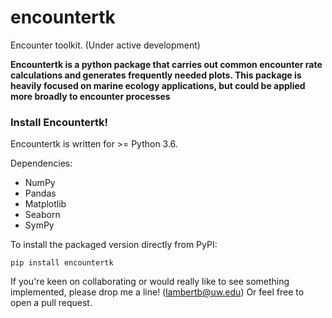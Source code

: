 # encountertk
Encounter toolkit. (Under active development)

**Encountertk is a python package that carries out common encounter rate calculations and generates frequently needed plots. This package is heavily focused on marine ecology applications, but could be applied more broadly to encounter processes**

### Install Encountertk!
Encountertk is written for >= Python 3.6.

Dependencies:
- NumPy
- Pandas
- Matplotlib
- Seaborn
- SymPy 

To install the packaged version directly from PyPI:
```
pip install encountertk
```
 



If you're keen on collaborating or would really like to see something implemented, please drop me a line! (lambertb@uw.edu)
Or feel free to open a pull request.
